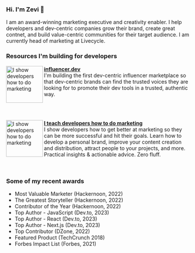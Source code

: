 ### Hi. I'm Zevi 👋

I am an award-winning marketing executive and creativity enabler. I help developers and dev-centric companies grow their brand, create great contnet, and build value-centric communities for their target audience. I am currently head of marketing at Livecycle.
<br/>
### Resources I'm building for developers
<!-- FEATURED PROJECTS:START -->
<p align="left">
<a href="https://influencer.dev/" title="influencer.dev"><img src="https://substackcdn.com/image/fetch/w_1360,c_limit,f_webp,q_auto:best,fl_progressive:steep/https%3A%2F%2Fsubstack-post-media.s3.amazonaws.com%2Fpublic%2Fimages%2F1c98039c-b229-478a-ac7e-727a524802e5_600x600.png" alt="I show developers how to do marketing" width="100px" align="left" /></a>
<a href="https://influencer.dev/" title="The dev-centric influencer marketplace"><strong>influencer.dev</strong></a>
<br/> I'm building the first dev-centric influencer marketplace so that dev-centric brands can find the trusted voices they are looking for to promote their dev tools in a trusted, authentic way. 

</p> <br/> <br/>

<p align="left">
<a href="https://devscandomarketing.substack.com/" title="Share your Docker Compose app logs remotely"><img src="https://substackcdn.com/image/fetch/w_1360,c_limit,f_webp,q_auto:best,fl_progressive:steep/https%3A%2F%2Fsubstack-post-media.s3.amazonaws.com%2Fpublic%2Fimages%2F1c98039c-b229-478a-ac7e-727a524802e5_600x600.png" alt="I show developers how to do marketing" width="100px" align="left" /></a>
<a href="https://devscandomarketing.substack.com/" title="I teach developers how to do marketing"><strong>I teach developers how to do marketing</strong></a>
<br/> I show developers how to get better at marketing so they can be more successful and hit their goals. Learn how to develop a personal brand, improve your content creation and distribution, attract people to your projects, and more. Practical insights & actionable advice. Zero fluff.

</p> <br/>
<!-- FEATURED PROJECTS:END -->

### Some of my recent awards

- Most Valuable Marketer (Hackernoon, 2022)
- The Greatest Storyteller (Hackernoon, 2022)
- Contributor of the Year (Hackernoon, 2022)
- Top Author - JavaScript (Dev.to, 2023)
- Top Author - React (Dev.to, 2023)
- Top Author - Next.js (Dev.to, 2023)
- Top Contributor (DZone, 2022)
- Featured Product (TechCrunch 2018)
- Forbes Impact List (Forbes, 2021)


<!--
**zevireinitz/zevireinitz** is a ✨ _special_ ✨ repository because its `README.md` (this file) appears on your GitHub profile.

Here are some ideas to get you started:

- 🔭 I’m currently working on ...
- 🌱 I’m currently learning ...
- 👯 I’m looking to collaborate on ...
- 🤔 I’m looking for help with ...
- 💬 Ask me about ...
- 📫 How to reach me: ...
- 😄 Pronouns: ...
- ⚡ Fun fact: ...
-->

